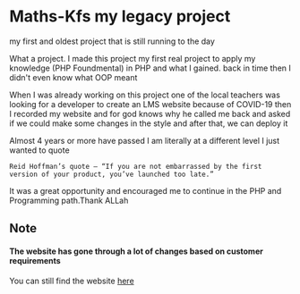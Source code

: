 # Maths-Kfs my legacy project
my first and oldest project that is still running to the day

<p> What a project. I made this project my first real project to apply my knowledge (PHP Foundmental) in PHP and what I gained. back in time then I didn't even know what OOP meant </p> 
<p> When I was already working on this project one of the local teachers was looking for a developer to create an LMS website because of COVID-19 then I recorded my website and for god knows why he called me back and asked if we could make some changes in the style and after that, we can deploy it  </p>

<p> Almost 4 years or more have passed I am literally at a different level I just wanted to quote</p>

```
Reid Hoffman’s quote — “If you are not embarrassed by the first version of your product, you’ve launched too late.” 
```
<p> It was a great opportunity and encouraged me to continue in the PHP and Programming path.Thank ALLah</p>

## Note

#### The website has gone through a lot of changes based on customer requirements
<p> You can still find the website <a href="https://maths-kfs.com/" target="_blank">here</a></p> 

